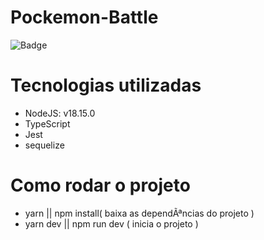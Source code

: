 # Pockemon-Battle

![Badge](https://img.shields.io/static/v1?label=POCKEMON&message=BATTLE&color=<COLOR>&style=<STYLE>&logo=<LOGO>)

Tecnologias utilizadas
======================

* NodeJS: v18.15.0
* TypeScript
* Jest
* sequelize

Como rodar o projeto
======================
* yarn || npm install( baixa as dependÃªncias do projeto )
* yarn dev || npm run dev ( inicia o projeto )
